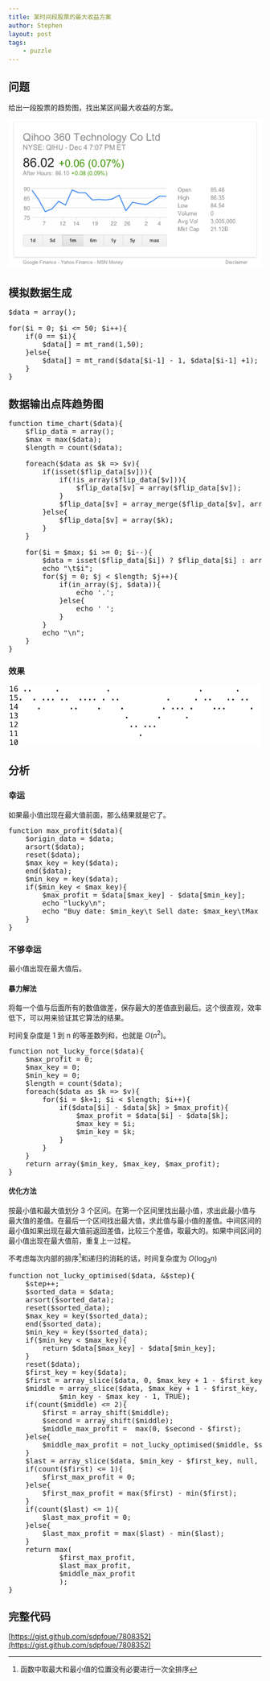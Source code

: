 ```yaml
---
title: 某时间段股票的最大收益方案
author: Stephen
layout: post
tags:
    - puzzle
---
```

## 问题
给出一段股票的趋势图，找出某区间最大收益的方案。

![stock](/assets/imgs/2013-12-05-stock.png)
<!--more-->

## 模拟数据生成

<pre>
$data = array();

for($i = 0; $i <= 50; $i++){
    if(0 == $i){
        $data[] = mt_rand(1,50);
    }else{
        $data[] = mt_rand($data[$i-1] - 1, $data[$i-1] +1);
    }
}
</pre>

## 数据输出点阵趋势图

<pre>
function time_chart($data){
    $flip_data = array();
    $max = max($data);
    $length = count($data);

    foreach($data as $k => $v){
        if(isset($flip_data[$v])){
            if(!is_array($flip_data[$v])){
                $flip_data[$v] = array($flip_data[$v]);
            }
            $flip_data[$v] = array_merge($flip_data[$v], array($k));
        }else{
            $flip_data[$v] = array($k);
        }
    }

    for($i = $max; $i >= 0; $i--){
        $data = isset($flip_data[$i]) ? $flip_data[$i] : array();
        echo "\t$i";
        for($j = 0; $j < $length; $j++){
            if(in_array($j, $data)){
                echo '.';
            }else{
                echo ' ';
            }
        }
        echo "\n";
    }
}
</pre>

### 效果
![stimulation](/assets/imgs/2013-12-05-stimulation.png)

## 分析

### 幸运
如果最小值出现在最大值前面，那么结果就是它了。
<pre>
function max_profit($data){
    $origin_data = $data;
    arsort($data);
    reset($data);
    $max_key = key($data);
    end($data);
    $min_key = key($data);
    if($min_key < $max_key){
        $max_profit = $data[$max_key] - $data[$min_key];
        echo "lucky\n";
        echo "Buy date: $min_key\t Sell date: $max_key\tMax profit: $max_profit\n";
    }
}
</pre>

### 不够幸运
最小值出现在最大值后。

#### 暴力解法
将每一个值与后面所有的数值做差，保存最大的差值直到最后。这个很直观，效率低下，可以用来验证其它算法的结果。

时间复杂度是 1 到 n 的等差数列和，也就是 $O(n^2)$。
<pre>
function not_lucky_force($data){
    $max_profit = 0;
    $max_key = 0;
    $min_key = 0;
    $length = count($data);
    foreach($data as $k => $v){
        for($i = $k+1; $i < $length; $i++){
            if($data[$i] - $data[$k] > $max_profit){
                $max_profit = $data[$i] - $data[$k];
                $max_key = $i;
                $min_key = $k;
            }
        }
    }
    return array($min_key, $max_key, $max_profit);
}
</pre>

#### 优化方法
按最小值和最大值划分 3 个区间。在第一个区间里找出最小值，求出此最小值与最大值的差值。在最后一个区间找出最大值，求此值与最小值的差值。中间区间的最小值如果出现在最大值前返回差值，比较三个差值，取最大的。如果中间区间的最小值出现在最大值前，重复上一过程。

不考虑每次内部的排序[^ft]和递归的消耗的话，时间复杂度为 $O(\log_3 n)$

[^ft]: 函数中取最大和最小值的位置没有必要进行一次全排序

<pre>
function not_lucky_optimised($data, &$step){
    $step++;
    $sorted_data = $data;
    arsort($sorted_data);
    reset($sorted_data);
    $max_key = key($sorted_data);
    end($sorted_data);
    $min_key = key($sorted_data);
    if($min_key < $max_key){
        return $data[$max_key] - $data[$min_key];
    }
    reset($data);
    $first_key = key($data);
    $first = array_slice($data, 0, $max_key + 1 - $first_key, TRUE);
    $middle = array_slice($data, $max_key + 1 - $first_key,
            $min_key - $max_key - 1, TRUE);
    if(count($middle) <= 2){
        $first = array_shift($middle);
        $second = array_shift($middle);
        $middle_max_profit =  max(0, $second - $first);
    }else{
        $middle_max_profit = not_lucky_optimised($middle, $step);
    }
    $last = array_slice($data, $min_key - $first_key, null, TRUE);
    if(count($first) <= 1){
        $first_max_profit = 0;
    }else{
        $first_max_profit = max($first) - min($first);
    }
    if(count($last) <= 1){
        $last_max_profit = 0;
    }else{
        $last_max_profit = max($last) - min($last);
    }
    return max(
            $first_max_profit,
            $last_max_profit,
            $middle_max_profit
            );
}
</pre>

## 完整代码
[https://gist.github.com/sdpfoue/7808352](https://gist.github.com/sdpfoue/7808352)
